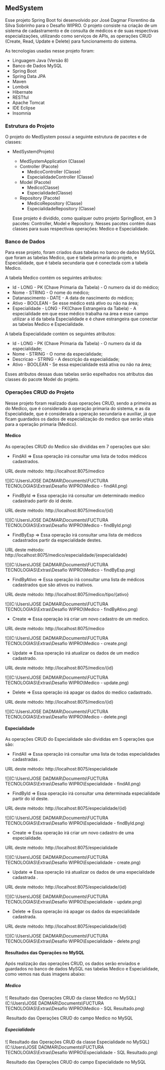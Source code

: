 ## MedSystem

Esse projeto Spring Boot foi desenvolvido por José Dagmar Florentino da Silva Sobrinho para o Desafio WIPRO. O projeto consiste na criação de um sistema de cadastramento e de consulta de médicos e de suas respectivas especializações, utilizando como serviços de APIs, as operações CRUD (Create, Read, Update e Delete) para funcionamento do sistema.

 As tecnologias usadas nesse projeto foram:

- Linguagem Java (Versão 8)
- Banco de Dados MySQL
- Spring Boot
- Spring Data JPA
- Maven
- Lombok
- Hibernate
- RESTful
- Apache Tomcat
- IDE Eclipse
- Insomnia

### Estrutura do Projeto

 O projeto do MedSystem possui a seguinte estrutura de pacotes e de classes:

- MedSystem(Projeto)

  - MedSystemApplication (Classe)
  - Controller (Pacote)
    - MedicoController (Classe)
    - EspecialidadeController (Classe)
  - Model (Pacote)
    - Medico(Classe)
    - Especialidade(Classe)
  - Repository (Pacote)
    - MedicoRepository (Classe)
    - EspecialidadeRepository (Classe)

  Esse projeto é dividido, como qualquer outro projeto SpringBoot, em 3 pacotes: Controller, Model e Repository. Nesses pacotes contém duas classes para suas respectivas operações: Medico e Especialidade.

### Banco de Dados

Para esse projeto, foram criados duas tabelas no banco de dados MySQL que foram as tabelas Medico, que é tabela primaria do projeto, e Especialidade, que é tabela secundaria que é conectada com a tabela Medico.

A tabela Medico contém os seguintes atributos:

- Id - LONG - PK (Chave Primaria da Tabela) - O numero da id do médico;
- Nome - STRING - O nome do médico;
- Datanascimento - DATE - A data de nascimento do médico;
- Ativo - BOOLEAN -  Se esse médico está ativo ou não na área;
- Especialidade - LONG - FK(Chave Estrangeira da Tabela) - A especialidade em que esse médico trabalha na área e esse campo utilizar a id da tabela Especialidade e é chave estrangeira que conectar as tabelas Medico e Especialidade.

A tabela Especialidade contém os seguintes atributos:

- Id - LONG - PK (Chave Primaria da Tabela) - O numero da id da especialidade;
- Nome - STRING - O nome da especialidade;
- Descricao - STRING - A descrição da especialidade;
- Ativo - BOOLEAN -  Se essa especialidade está ativa ou não na área;

Esses atributos dessas duas tabelas serão espelhados nos atributos das classes do pacote Model do projeto.

### Operações CRUD do Projeto

Nesse projeto foram realizado duas operações CRUD, sendo a primeira as do Medico, que é considerada a operação primaria do sistema, e as da Especialidade, que é considerada a operação secundaria e auxiliar, já que ficam guardados os dados de especialização do medico que serão vitais para a operação primaria (Medico). 

#### Medico

 As operações CRUD do Medico são divididas em 7 operações que são:

- FindAll => Essa operação irá consultar uma lista de todos médicos cadastrados.

URL deste método: http://localhost:8075/medico

![](C:\Users\JOSE DADMAR\Documents\FUCTURA TECNOLOGIAS\Extras\Desafio WIPRO\Medico - findAll.png)

- FindById => Essa operação irá consultar um determinado medico cadastrado partir do id deste. 

URL deste método: http://localhost:8075/medico/{id}

![](C:\Users\JOSE DADMAR\Documents\FUCTURA TECNOLOGIAS\Extras\Desafio WIPRO\Medico - findById.png)

- FindByEsp => Essa operação irá consultar uma lista de médicos cadastrados partir da especialidade destes. 

URL deste método: http://localhost:8075/medico/especialidade/{especialidade}

![](C:\Users\JOSE DADMAR\Documents\FUCTURA TECNOLOGIAS\Extras\Desafio WIPRO\Medico - findByEsp.png)

- FindByAtivo => Essa operação irá consultar uma lista de médicos cadastrados que são ativos ou inativos. 

URL deste método: http://localhost:8075/medico/tipo/{ativo}

![](C:\Users\JOSE DADMAR\Documents\FUCTURA TECNOLOGIAS\Extras\Desafio WIPRO\Medico - findByAtivo.png)

- Create => Essa operação irá criar um novo cadastro de um medico. 

URL deste método: http://localhost:8075/medico

![](C:\Users\JOSE DADMAR\Documents\FUCTURA TECNOLOGIAS\Extras\Desafio WIPRO\Medico - create.png)

- Update => Essa operação irá atualizar os dados de um medico cadastrado.

URL deste método: http://localhost:8075/medico/{id}

![](C:\Users\JOSE DADMAR\Documents\FUCTURA TECNOLOGIAS\Extras\Desafio WIPRO\Medico - update.png)

- Delete => Essa operação irá apagar os dados do medico cadastrado.

URL deste método: http://localhost:8075/medico/{id}

![](C:\Users\JOSE DADMAR\Documents\FUCTURA TECNOLOGIAS\Extras\Desafio WIPRO\Medico - delete.png)

#### Especialidade

As operações CRUD do Especialidade são divididas em 5 operações que são:

- FindAll => Essa operação irá consultar uma lista de todas especialidades cadastradas .

URL deste método: http://localhost:8075/especialidade

![](C:\Users\JOSE DADMAR\Documents\FUCTURA TECNOLOGIAS\Extras\Desafio WIPRO\Especialidade - findAll.png)

- FindById => Essa operação irá consultar uma determinada especialidade partir do id deste. 

URL deste método: http://localhost:8075/especialidade/{id}

![](C:\Users\JOSE DADMAR\Documents\FUCTURA TECNOLOGIAS\Extras\Desafio WIPRO\Especialidade - findById.png)

- Create => Essa operação irá criar um novo cadastro de uma especialidade.

URL deste método: http://localhost:8075/especialidade

![](C:\Users\JOSE DADMAR\Documents\FUCTURA TECNOLOGIAS\Extras\Desafio WIPRO\Especialidade - create.png)

- Update => Essa operação irá atualizar os dados de uma especialidade cadastrada .

URL deste método: http://localhost:8075/especialidade/{id}

![](C:\Users\JOSE DADMAR\Documents\FUCTURA TECNOLOGIAS\Extras\Desafio WIPRO\Especialidade - update.png)

- Delete => Essa operação irá apagar os dados da especialidade cadastrada.

URL deste método: http://localhost:8075/especialidade/{id}

![](C:\Users\JOSE DADMAR\Documents\FUCTURA TECNOLOGIAS\Extras\Desafio WIPRO\Especialidade - delete.png)

#### Resultados das Operações no MySQL

 Após realização das operações CRUD, os dados serão enviados e guardados no banco de dados MySQL nas tabelas Medico e Especialidade, como vemos nas duas imagens abaixo:

##### Medico 

![ Resultado das Operações CRUD da classe Medico no MySQL](C:\Users\JOSE DADMAR\Documents\FUCTURA TECNOLOGIAS\Extras\Desafio WIPRO\Medico - SQL Resultado.png)

​							 					Resultado das Operações CRUD do campo Medico no MySQL

##### Especialidade

![ Resultado das Operações CRUD da classe Especialidade no MySQL](C:\Users\JOSE DADMAR\Documents\FUCTURA TECNOLOGIAS\Extras\Desafio WIPRO\Especialidade - SQL Resultado.png)

​												Resultado das Operações CRUD do campo Especialidade no MySQL
